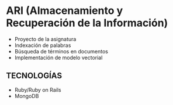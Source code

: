 ARI (Almacenamiento y Recuperación de la Información)
======================================================
- Proyecto de la asignatura
- Indexación de palabras
- Búsqueda de términos en documentos
- Implementación de modelo vectorial 

TECNOLOGÍAS
-----------

- Ruby/Ruby on Rails
- MongoDB